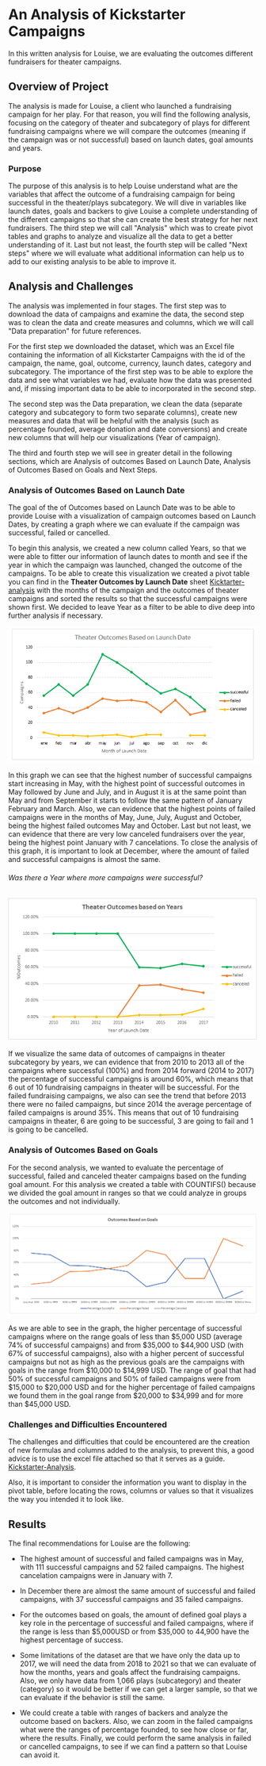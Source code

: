 # An Analysis of Kickstarter Campaigns
In this written analysis for Louise, we are evaluating the outcomes different fundraisers for theater campaigns.

## Overview of Project

The analysis is made for Louise, a client who launched a fundraising campaign for her play. For that reason, you will find the following analysis, focusing on the category of theater and subcategory of plays for different fundraising campaigns where we will compare the outcomes (meaning if the campaign was or not successful) based on launch dates, goal amounts and years.

### Purpose

The purpose of this analysis is to help Louise understand what are the variables that affect the outcome of a fundraising campaign for being successful in the theater/plays subcategory.
We will dive in variables like launch dates, goals and backers to give Louise a complete understanding of the different campaigns so that she can create the best strategy for her next fundraisers. The third step we will call "Analysis" which was to create pivot tables and graphs to analyze and visualize all the data to get a better understanding of it. Last but not least, the fourth step will be called "Next steps" where we will evaluate what additional information can help us to add to our existing analysis to be able to improve it.

## Analysis and Challenges

The analysis was implemented in four stages. The first step was to download the data of campaigns and examine the data, the second step was to clean the data and create measures and columns, which we will call "Data preparation" for future references.  

For the first step we downloaded the dataset, which was an Excel file containing the information of all Kickstarter Campaigns with the id of the campaign, the name, goal, outcome, currency, launch dates, category and subcategory. The importance of the first step was to be able to explore the data and see what variables we had, evaluate how the data was presented and, if missing important data to be able to incorporated in the second step.

The second step was the Data preparation, we clean the data (separate category and subcategory to form two separate columns), create new measures and data that will be helpful with the analysis (such as percentage founded, average donation and date conversions) and create new columns that will help our visualizations (Year of campaign).

The third and fourth step we will see in greater detail in the following sections, which are Analysis of outcomes Based on Launch Date, Analysis of Outcomes Based on Goals and Next Steps.

### Analysis of Outcomes Based on Launch Date

The goal of the of Outcomes based on Launch Date was to be able to provide Louise with a visualization of campaign outcomes based on Launch Dates, by creating a graph where we can evaluate if the campaign was successful, failed or cancelled. 

To begin this analysis, we created a new column called Years, so that we were able to fitter our information of launch dates to month and see if the year in which the campaign was launched, changed the outcome of the campaigns. 
To be able to create this visualization we created a pivot table you can find in the **Theater Outcomes by Launch Date** sheet [Kicktarter-analysis](https://github.com/kplazascp/kickstarter-analysis/blob/main/Kickstarter_Challenge.xlsx)  with the months of the campaign and the outcomes of theater campaigns and sorted the results so that the successful campaigns were shown first. We decided to leave Year as a filter to be able to dive deep into further analysis if necessary.

![Theater_Outcomes_vs_Launch](https://github.com/kplazascp/kickstarter-analysis/blob/main/Theater_Outcomes_vs_Launch.png)

In this graph we can see that the highest number of successful campaigns start increasing in May, with the highest point of successful outcomes in May followed by June and July, and in August it is at the same point than May and from September it starts to follow the same pattern of January February and March. 
Also, we can evidence that the highest points of failed campaigns were in the months of May, June, July, August and October, being the highest failed outcomes May and October.
Last but not least, we can evidence that there are very low canceled fundraisers over the year, being the highest point January with 7 cancelations.
To close the analysis of this graph, it is important to look at December, where the amount of failed and successful campaigns is almost the same.

###### Was there a Year where more campaigns were successful?

![Theater_Outcomes_vs_Launch_Years](https://github.com/kplazascp/kickstarter-analysis/blob/main/Theater_Outcomes_vs_Launch_Years.png)

If we visualize the same data of outcomes of campaigns in theater subcategory by years, we can evidence that from 2010 to 2013 all of the campaigns where successful (100%) and from 2014 forward (2014 to 2017) the percentage of successful campaigns is around 60%, which means that 6 out of 10 fundraising campaigns in theater will be successful. 
For the failed fundraising campaigns, we also can see the trend that before 2013 there were no failed campaigns, but since 2014 the average percentage of failed campaigns is around 35%.
This means that out of 10 fundraising campaigns in theater, 6 are going to be successful, 3 are going to fail and 1 is going to be cancelled. 

### Analysis of Outcomes Based on Goals

For the second analysis, we wanted to evaluate the percentage of successful, failed and canceled theater campaigns based on the funding goal amount.
For this analysis we created a table with COUNTIFS() because we divided the goal amount in ranges so that we could analyze in groups the outcomes and not individually. 

![Outcomes_Based_On_Goals](https://github.com/kplazascp/kickstarter-analysis/blob/main/Outcomes_vs_Goals.png)

As we are able to see in the graph, the higher percentage of successful campaigns where on the range goals of less than $5,000 USD (average 74% of successful campaigns) and from $35,000 to $44,900 USD (with 67% of successful campaigns), also with a higher percent of successful campaigns but not as high as the previous goals are the campaigns with goals in the range from $10,000 to $14,999 USD.
The range of goal that had 50% of successful campaigns and 50% of failed campaigns were from $15,000 to $20,000 USD and for the higher percentage of failed campaigns we found them in the goal range from $20,000 to $34,999 and for more than $45,000 USD. 

### Challenges and Difficulties Encountered

The challenges and difficulties that could be encountered are the creation of new formulas and columns added to the analysis, to prevent this, a good advice is to use the excel file attached so that it serves as a guide. 
[Kickstarter-Analysis](https://github.com/kplazascp/kickstarter-analysis/blob/main/Kickstarter_Challenge.xlsx).

Also, it is important to consider the information you want to display in the pivot table, before locating the rows, columns or values so that it visualizes the way you intended it to look like.

## Results
The final recommendations for Louise are the following:

- The highest amount of successful and failed campaigns was in May, with 111 successful campaigns and 52 failed campaigns. The highest cancelation campaigns were in January with 7.

- In December there are almost the same amount of successful and failed campaigns, with 37 successful campaigns and 35 failed campaigns.

- For the outcomes based on goals, the amount of defined goal plays a key role in the percentage of successful and failed campaigns, where if the range is less than $5,000USD or from $35,000 to 44,900 have the highest percentage of success.

- Some limitations of the dataset are that we have only the data up to 2017, we will need the data from 2018 to 2021 so that we can evaluate of how the months, years and goals affect the fundraising campaigns.
Also, we only have data from 1,066 plays (subcategory) and theater (category) so it would be better if we can get a larger sample, so that we can evaluate if the behavior is still the same.

- We could create a table with ranges of backers and analyze the outcome based on backers. Also, we can zoom in the failed campaigns what were the ranges of percentage founded, to see how close or far, where the results. Finally, we could perform the same analysis in failed or cancelled campaigns, to see if we can find a pattern so that Louise can avoid it.
